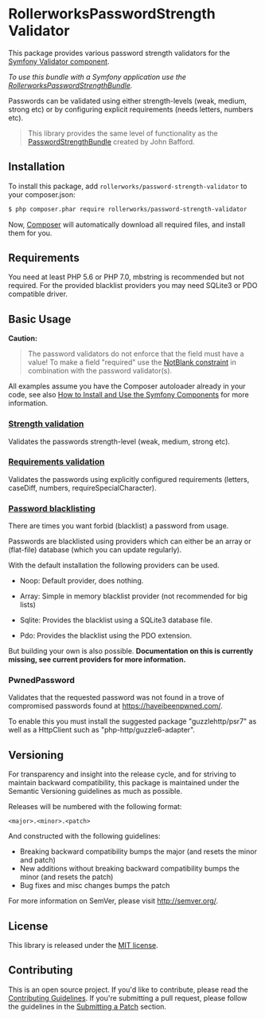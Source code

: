 RollerworksPasswordStrength Validator
=====================================

This package provides various password strength validators for the [Symfony Validator
component](http://symfony.com/doc/current/components/validator.html). 

_To use this bundle with a Symfony application use the [RollerworksPasswordStrengthBundle][1]._

Passwords can be validated using either strength-levels (weak, medium, strong etc)
or by configuring explicit requirements (needs letters, numbers etc).

> This library provides the same level of functionality as the
> [PasswordStrengthBundle](https://github.com/jbafford/PasswordStrengthBundle) created by John Bafford.

## Installation

To install this package, add `rollerworks/password-strength-validator` to your composer.json:

```bash
$ php composer.phar require rollerworks/password-strength-validator
```

Now, [Composer][2] will automatically download all required files, and install them
for you.

## Requirements

You need at least PHP 5.6 or PHP 7.0, mbstring is recommended but not required.
For the provided blacklist providers you may need SQLite3 or PDO compatible driver. 

## Basic Usage

**Caution:**

> The password validators do not enforce that the field must have a value!
> To make a field "required" use the [NotBlank constraint](http://symfony.com/doc/current/reference/constraints/NotBlank.html)
> in combination with the password validator(s).

All examples assume you have the Composer autoloader already in your code,
see also [How to Install and Use the Symfony Components](http://symfony.com/doc/current/components/using_components.html)
for more information.

### [Strength validation](docs/strength-validation.md)

Validates the passwords strength-level (weak, medium, strong etc).

### [Requirements validation](docs/requirements-validation.md)

Validates the passwords using explicitly configured requirements (letters, caseDiff, numbers, requireSpecialCharacter).

### [Password blacklisting](docs/blacklist.md)

There are times you want forbid (blacklist) a password from usage.

Passwords are blacklisted using providers which can either be an array or
(flat-file) database (which you can update regularly).

With the default installation the following providers can be used.

* Noop: Default provider, does nothing.

* Array: Simple in memory blacklist provider (not recommended for big lists)

* Sqlite: Provides the blacklist using a SQLite3 database file.

* Pdo: Provides the blacklist using the PDO extension.

But building your own is also possible.
__Documentation on this is currently missing,
see current providers for more information.__

### PwnedPassword

Validates that the requested password was not found in a trove of compromised passwords found at <https://haveibeenpwned.com/>.

To enable this you must install the suggested package "guzzlehttp/psr7" as well as a HttpClient such as "php-http/guzzle6-adapter".

## Versioning

For transparency and insight into the release cycle, and for striving
to maintain backward compatibility, this package is maintained under
the Semantic Versioning guidelines as much as possible.

Releases will be numbered with the following format:

`<major>.<minor>.<patch>`

And constructed with the following guidelines:

* Breaking backward compatibility bumps the major (and resets the minor and patch)
* New additions without breaking backward compatibility bumps the minor (and resets the patch)
* Bug fixes and misc changes bumps the patch

For more information on SemVer, please visit <http://semver.org/>.

## License

This library is released under the [MIT license](LICENSE).

## Contributing

This is an open source project. If you'd like to contribute,
please read the [Contributing Guidelines][3]. If you're submitting
a pull request, please follow the guidelines in the [Submitting a Patch][4] section.

[1]: https://github.com/rollerworks/PasswordStrengthBundle
[2]: https://getcomposer.org/doc/00-intro.md
[3]: https://github.com/rollerworks/contributing
[4]: https://contributing.readthedocs.org/en/latest/code/patches.html
